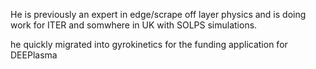 He is previously an expert in edge/scrape off layer physics and is doing work for ITER and somwhere in UK with SOLPS simulations. 

he quickly migrated into gyrokinetics for the funding application for DEEPlasma